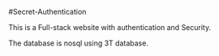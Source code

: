 #Secret-Authentication

This is a Full-stack website with authentication and Security.

The database is nosql using 3T database.
